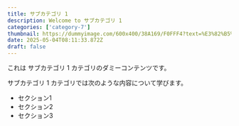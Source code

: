 ```yaml
---
title: サブカテゴリ 1
description: Welcome to サブカテゴリ 1
categories: ['category-7']
thumbnail: https://dummyimage.com/600x400/38A169/F0FFF4?text=%E3%82%B5%E3%83%96%E3%82%AB%E3%83%86%E3%82%B4%E3%83%AA+1
date: 2025-05-04T08:11:33.872Z
draft: false
---
```



  これは サブカテゴリ 1 カテゴリのダミーコンテンツです。

  サブカテゴリ 1 カテゴリでは次のような内容について学びます。

  - セクション1
  - セクション2
  - セクション3
  